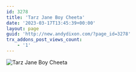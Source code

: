 ```yaml
---
id: 3278
title: 'Tarz Jane Boy Cheeta'
date: '2023-03-17T13:45:39+00:00'
layout: page
guid: 'http://new.andydixon.com/?page_id=3278'
trx_addons_post_views_count:
    - '1'
---
```


![Tarz Jane Boy Cheeta](https://i0.wp.com/assets.g8x2.ldn.idrivee2-23.com/posters/Tarz%20Jane%20Boy%20Cheeta%2001.jpg?w=1200&ssl=1 "Tarz Jane Boy Cheeta")